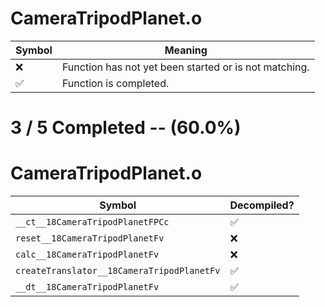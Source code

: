 # CameraTripodPlanet.o
| Symbol | Meaning 
| ------------- | ------------- 
| :x: | Function has not yet been started or is not matching. 
| :white_check_mark: | Function is completed. 


# 3 / 5 Completed -- (60.0%)
# CameraTripodPlanet.o
| Symbol | Decompiled? |
| ------------- | ------------- |
| `__ct__18CameraTripodPlanetFPCc` | :white_check_mark: |
| `reset__18CameraTripodPlanetFv` | :x: |
| `calc__18CameraTripodPlanetFv` | :x: |
| `createTranslator__18CameraTripodPlanetFv` | :white_check_mark: |
| `__dt__18CameraTripodPlanetFv` | :white_check_mark: |

